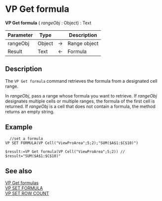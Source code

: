 # VP Get formula


**VP Get formula** ( *rangeObj* : Object) : Text



|Parameter|Type| |Description|
|---|---|---|---|
|rangeObj  |Object|->|Range object|
|Result  |Text|<-|Formula|



## Description

The `VP Get formula` command retrieves the formula from a designated cell range.

In *rangeObj*, pass a range whose formula you want to retrieve. If *rangeObj* designates multiple cells or multiple ranges, the formula of the first cell is returned. If *rangeObj* is a cell that does not contain a formula, the method returns an empty string.

## Example

```4d
  //set a formula
VP SET FORMULA(VP Cell("ViewProArea";5;2);"SUM($A$1:$C$10)")
 
$result:=VP Get formula(VP Cell("ViewProArea";5;2)) // $result="SUM($A$1:$C$10)"
```

## See also

[VP Get formulas](VP%20Get%20formulas.md)<br/>
[VP SET FORMULA](VP%20SET%20FORMULA.md)<br/>
[VP SET ROW COUNT](VP%20SET%20ROW%20COUNT.md)